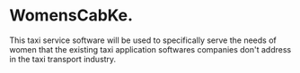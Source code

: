 # WomensCabKe.
This taxi service software will be used to specifically serve the needs of women that the existing taxi application softwares  companies don't address in the taxi transport industry.

